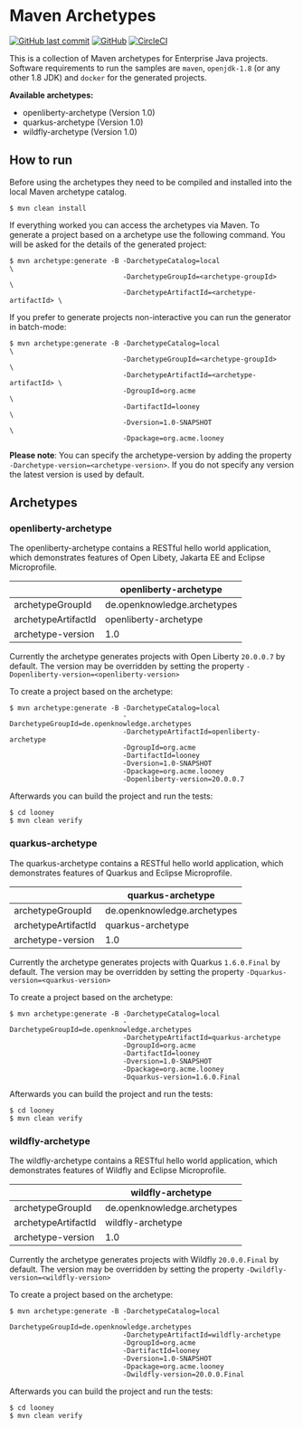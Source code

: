 # Maven Archetypes

[![GitHub last commit](https://img.shields.io/github/last-commit/stephan-mueller/maven-archetype)](https://github.com/stephan-mueller/maven-archetype/commits) 
[![GitHub](https://img.shields.io/github/license/stephan-mueller/maven-archetype)](https://github.com/stephan-mueller/maven-archetype/blob/master/LICENSE)
[![CircleCI](https://circleci.com/gh/stephan-mueller/maven-archetype.svg?style=shield)](https://app.circleci.com/pipelines/github/stephan-mueller/maven-archetype)

This is a collection of Maven archetypes for Enterprise Java projects. Software requirements to run the samples are `maven`, `openjdk-1.8` (or any other 1.8 JDK) and `docker` for the generated projects.


**Available archetypes:**
* openliberty-archetype (Version 1.0)
* quarkus-archetype (Version 1.0)
* wildfly-archetype (Version 1.0)

## How to run

Before using the archetypes they need to be compiled and installed into the local Maven archetype catalog.

```shell script
$ mvn clean install
```

If everything worked you can access the archetypes via Maven. To generate a project based on a archetype use the following command. You will be asked for the details of the generated project:
```shell script
$ mvn archetype:generate -B -DarchetypeCatalog=local                     \ 
                            -DarchetypeGroupId=<archetype-groupId>       \
                            -DarchetypeArtifactId=<archetype-artifactId> \ 
```

If you prefer to generate projects non-interactive you can run the generator in batch-mode:  
```shell script
$ mvn archetype:generate -B -DarchetypeCatalog=local                     \ 
                            -DarchetypeGroupId=<archetype-groupId>       \
                            -DarchetypeArtifactId=<archetype-artifactId> \ 
                            -DgroupId=org.acme                           \ 
                            -DartifactId=looney                          \
                            -Dversion=1.0-SNAPSHOT                       \
                            -Dpackage=org.acme.looney
```

**Please note**: You can specify the archetype-version by adding the property `-Darchetype-version=<archetype-version>`. If you do not specify any version the latest version is used by default.

## Archetypes

### openliberty-archetype

The openliberty-archetype contains a RESTful hello world application, which demonstrates features of Open Libety, Jakarta EE and Eclipse Microprofile.

|                     | openliberty-archetype       |
|---------------------|-----------------------------|
| archetypeGroupId    | de.openknowledge.archetypes |
| archetypeArtifactId | openliberty-archetype       |
| archetype-version   | 1.0                         |


Currently the archetype generates projects with Open Liberty `20.0.0.7` by default. The version may be overridden by setting the property `-Dopenliberty-version=<openliberty-version>` 

To create a project based on the archetype:
```shell script
$ mvn archetype:generate -B -DarchetypeCatalog=local 
                            -DarchetypeGroupId=de.openknowledge.archetypes
                            -DarchetypeArtifactId=openliberty-archetype 
                            -DgroupId=org.acme 
                            -DartifactId=looney
                            -Dversion=1.0-SNAPSHOT
                            -Dpackage=org.acme.looney
                            -Dopenliberty-version=20.0.0.7
```

Afterwards you can build the project and run the tests: 
```shell script
$ cd looney
$ mvn clean verify
```

### quarkus-archetype

The quarkus-archetype contains a RESTful hello world application, which demonstrates features of Quarkus and Eclipse Microprofile.

|                     | quarkus-archetype           |
|---------------------|-----------------------------|
| archetypeGroupId    | de.openknowledge.archetypes |
| archetypeArtifactId | quarkus-archetype           |
| archetype-version   | 1.0                         |


Currently the archetype generates projects with Quarkus `1.6.0.Final` by default. The version may be overridden by setting the property `-Dquarkus-version=<quarkus-version>` 

To create a project based on the archetype:
```shell script
$ mvn archetype:generate -B -DarchetypeCatalog=local 
                            -DarchetypeGroupId=de.openknowledge.archetypes
                            -DarchetypeArtifactId=quarkus-archetype 
                            -DgroupId=org.acme 
                            -DartifactId=looney
                            -Dversion=1.0-SNAPSHOT
                            -Dpackage=org.acme.looney
                            -Dquarkus-version=1.6.0.Final
```

Afterwards you can build the project and run the tests: 
```shell script
$ cd looney
$ mvn clean verify
```

### wildfly-archetype

The wildfly-archetype contains a RESTful hello world application, which demonstrates features of Wildfly and Eclipse Microprofile.

|                     | wildfly-archetype           |
|---------------------|-----------------------------|
| archetypeGroupId    | de.openknowledge.archetypes |
| archetypeArtifactId | wildfly-archetype           |
| archetype-version   | 1.0                         |


Currently the archetype generates projects with Wildfly `20.0.0.Final` by default. The version may be overridden by setting the property `-Dwildfly-version=<wildfly-version>` 

To create a project based on the archetype:
```shell script
$ mvn archetype:generate -B -DarchetypeCatalog=local  
                            -DarchetypeGroupId=de.openknowledge.archetypes
                            -DarchetypeArtifactId=wildfly-archetype
                            -DgroupId=org.acme 
                            -DartifactId=looney
                            -Dversion=1.0-SNAPSHOT
                            -Dpackage=org.acme.looney
                            -Dwildfly-version=20.0.0.Final
```

Afterwards you can build the project and run the tests: 
```shell script
$ cd looney
$ mvn clean verify
```
